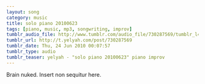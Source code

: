 ```yaml
---
layout: song
category: music
title: solo piano 20100623
tags: [piano, music, mp3, songwriting, improv]
tumblr_audio_file: http://www.tumblr.com/audio_file/730287569/tumblr_l4i699muOi1qzo4ep
tumblr_url: http://t.yelyah.com/post/730287569
tumblr_date: Thu, 24 Jun 2010 00:07:57
tumblr_type: audio
tumblr_teaser: yelyah - "solo piano 20100623" piano improv
---
```

Brain nuked. Insert non sequitur here.
